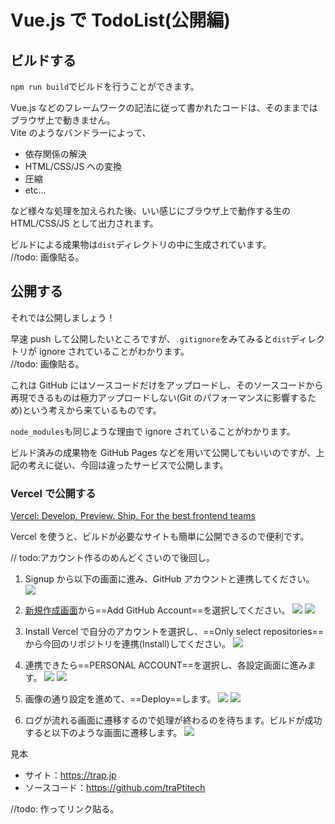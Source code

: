 # Vue.js で TodoList(公開編)

## ビルドする

`npm run build`でビルドを行うことができます。

Vue.js などのフレームワークの記法に従って書かれたコードは、そのままではブラウザ上で動きません。  
Vite のようなバンドラーによって、

- 依存関係の解決
- HTML/CSS/JS への変換
- 圧縮
- etc...

など様々な処理を加えられた後、いい感じにブラウザ上で動作する生の HTML/CSS/JS として出力されます。

ビルドによる成果物は`dist`ディレクトリの中に生成されています。  
//todo: 画像貼る。

## 公開する

それでは公開しましょう！

早速 push して公開したいところですが、`.gitignore`をみてみると`dist`ディレクトリが ignore されていることがわかります。  
//todo: 画像貼る。

これは GitHub にはソースコードだけをアップロードし、そのソースコードから再現できるものは極力アップロードしない(Git のパフォーマンスに影響するため)という考えから来ているものです。

`node_modules`も同じような理由で ignore されていることがわかります。

ビルド済みの成果物を GitHub Pages などを用いて公開してもいいのですが、上記の考えに従い、今回は違ったサービスで公開します。

### Vercel で公開する

[Vercel: Develop. Preview. Ship. For the best frontend teams](https://vercel.com/)

Vercel を使うと、ビルドが必要なサイトも簡単に公開できるので便利です。

// todo:アカウント作るのめんどくさいので後回し。

1. Signup から以下の画面に進み、GitHub アカウントと連携してください。
   ![](https://md.trap.jp/uploads/upload_639f66f4a91154672e52ea41f770bc54.png)

2. [新規作成画面](https://vercel.com/new)から==Add GitHub Account==を選択してください。
   ![](https://md.trap.jp/uploads/upload_2ca44b1f8fe1577bde24865b48b80f3c.png)
   ![](https://md.trap.jp/uploads/upload_2fa1180866e85cac7268a40c25786ce5.png)

3. Install Vercel で自分のアカウントを選択し、==Only select repositories==から今回のリポジトリを連携(Install)してください。
   ![](https://md.trap.jp/uploads/upload_ea8c1ea5466ccaa56e072780f2b171ed.png)

4. 連携できたら==PERSONAL ACCOUNT==を選択し、各設定画面に進みます。
   ![](https://md.trap.jp/uploads/upload_5bd36633e407fa7ac8cf496d4ededfc3.png)
   ![](https://md.trap.jp/uploads/upload_b60e9f0a523d4c7afb91701a0124c3e0.png)

5. 画像の通り設定を進めて、==Deploy==します。
   ![](https://md.trap.jp/uploads/upload_16e092e8dfb72310897aeff26223e85e.png)
   ![](https://md.trap.jp/uploads/upload_6b8fecd35ed5e6b5575ebcebf633005a.png)

6. ログが流れる画面に遷移するので処理が終わるのを待ちます。ビルドが成功すると以下のような画面に遷移します。
   ![](https://md.trap.jp/uploads/upload_fdea23fe0fa0f94656d6f12490629773.png)

見本

- サイト：https://trap.jp
- ソースコード：https://github.com/traPtitech

//todo: 作ってリンク貼る。
